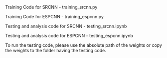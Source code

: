 Training Code for SRCNN - training_srcnn.py

Training Code for ESPCNN - training_espcnn.py

Testing and analysis code for SRCNN - testing_srcnn.ipynb

Testing and analysis code for ESPCNN - testing_espcnn.ipynb

To run the testing code, please use the absolute path of the weights or copy the weights to the folder having the testing code.
